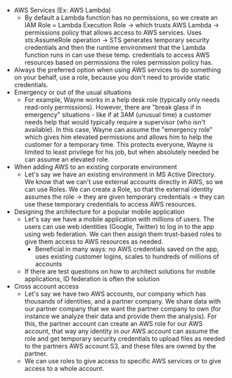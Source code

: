 - AWS Services (Ex: AWS Lambda)
	- By default a Lambda function has no permissions, so we create an IAM Role = Lambda Execution Role -> which trusts AWS Lambda -> permissions policy that allows access to AWS services. Uses sts:AssumeRole operation -> STS generates temporary security credentials and then the runtime environment that the Lambda function runs in can use these temp. credentials to access AWS resources based on permissions the roles permission policy has.
- Always the preferred option when using AWS services to do something on your behalf, use a role, because you don't need to provide static credentials.
- Emergency or out of the usual situations
	- For example, Wayne works in a help desk role (typically only needs read-only permissions). However, there are "break glass if in emergency" situations - like if at 3AM (unusual time) a customer needs help that would typically require a supervisor (who isn't available). In this case, Wayne can assume the "emergency role" which gives him elevated permissions and allows him to help the customer for a temporary time. This protects everyone, Wayne is limited to least privilege for his job, but when absolutely needed he can assume an elevated role.
- When adding AWS to an existing corporate environment
	- Let's say we have an existing environment in MS Active Directory. We know that we can't use external accounts directly in AWS, so we can use Roles. We can create a Role, so that the external identity assumes the role -> they are given temporary credentials -> they can use these temporary credentials to access AWS resources.
- Designing the architecture for a popular mobile application
	- Let's say we have a mobile application with millions of users. The users can use web identities (Google, Twitter) to log in to the app using web federation. We can then assign them trust-based roles to give them access to AWS resources as needed.
		- Beneficial in many ways: no AWS credentials saved on the app, uses existing customer logins, scales to hundreds of millions of accounts
	- If there are test questions on how to architect solutions for mobile applications, ID federation is often the solution
- Cross account access
	- Let's say we have two AWS accounts, our company which has thousands of identities, and a partner company. We share data with our partner company that we want the partner company to own (for instance we analyze their data and provide them the analysis). For this, the partner account can create an AWS role for our AWS account, that way any identity in our AWS account can assume the role and get temporary security credentials to upload files as needed to the partners AWS account S3, and these files are owned by the partner. 
	- We can use roles to give access to specific AWS services or to give access to a whole account.